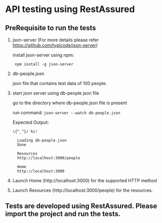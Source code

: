 # API testing using RestAssured

## PreRequisite to run the tests

1. json-server (For more details please refer https://github.com/typicode/json-server)

    install json-server using npm:

        npm install -g json-server

2. db-people.json

    json file that contains test data of 100 people.

3. start json server using db-people json file

    go to the directory where db-people.json file is present

    run command:
    `json-server --watch db-people.json`

    Expected Output:
    ```
    \{^_^}/ hi!

      Loading db-people.json
      Done

      Resources
      http://localhost:3000/people

      Home
      http://localhost:3000
    ```

4. Launch Home (http://localhost:3000) for the supported HTTP method

5. Launch Resources (http://localhost:3000/people) for the resources.

## Tests are developed using RestAssured. Please import the project and run the tests.
